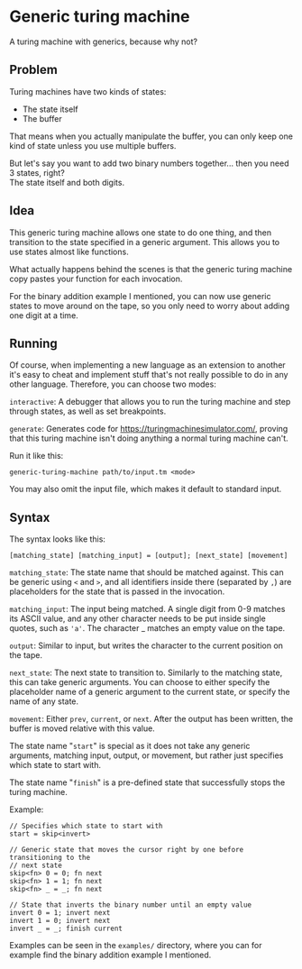 # Generic turing machine

A turing machine with generics, because why not?

## Problem

Turing machines have two kinds of states:
 - The state itself
 - The buffer

That means when you actually manipulate the buffer, you can only keep one kind
of state unless you use multiple buffers.

But let's say you want to add two binary numbers together... then you need 3 states, right?  
The state itself and both digits.

## Idea

This generic turing machine allows one state to do one thing, and then
transition to the state specified in a generic argument. This allows you to use
states almost like functions.

What actually happens behind the scenes is that the generic turing machine copy
pastes your function for each invocation.

For the binary addition example I mentioned, you can now use generic states to
move around on the tape, so you only need to worry about adding one digit at a
time.

## Running

Of course, when implementing a new language as an extension to another it's
easy to cheat and implement stuff that's not really possible to do in any other
language. Therefore, you can choose two modes:

`interactive`: A debugger that allows you to run the turing machine and step
through states, as well as set breakpoints.

`generate`: Generates code for <https://turingmachinesimulator.com/>, proving
that this turing machine isn't doing anything a normal turing machine can't.

Run it like this:
```
generic-turing-machine path/to/input.tm <mode>
```

You may also omit the input file, which makes it default to standard input.

## Syntax

The syntax looks like this:
```
[matching_state] [matching_input] = [output]; [next_state] [movement]
```

`matching_state`: The state name that should be matched against. This can be
generic using `<` and `>`, and all identifiers inside there (separated by `,`)
are placeholders for the state that is passed in the invocation.

`matching_input`: The input being matched. A single digit from 0-9 matches its
ASCII value, and any other character needs to be put inside single quotes, such
as `'a'`. The character _ matches an empty value on the tape.

`output`: Similar to input, but writes the character to the current position on
the tape.

`next_state`: The next state to transition to. Similarly to the matching state,
this can take generic arguments. You can choose to either specify the
placeholder name of a generic argument to the current state, or specify the
name of any state.

`movement`: Either `prev`, `current`, or `next`. After the output has been
written, the buffer is moved relative with this value.

The state name "`start`" is special as it does not take any generic arguments,
matching input, output, or movement, but rather just specifies which state to
start with.

The state name "`finish`" is a pre-defined state that successfully stops the
turing machine.

Example:
```
// Specifies which state to start with
start = skip<invert>

// Generic state that moves the cursor right by one before transitioning to the
// next state
skip<fn> 0 = 0; fn next
skip<fn> 1 = 1; fn next
skip<fn> _ = _; fn next

// State that inverts the binary number until an empty value
invert 0 = 1; invert next
invert 1 = 0; invert next
invert _ = _; finish current
```

Examples can be seen in the `examples/` directory, where you can for example
find the binary addition example I mentioned.
